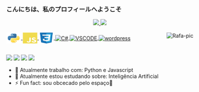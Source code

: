 ### こんにちは、私のプロフィールへようこそ

<div align="center">
  <a href="https://github.com/XAEXVI">
  <img height="140em" src="https://github-readme-stats.vercel.app/api?username=XAEXVI&show_icons=true&theme=dark&include_all_commits=true&count_private=true"/>
  <img height="140em" src="https://github-readme-stats.vercel.app/api/top-langs/?username=XAEXVI&layout=compact&langs_count=7&theme=dark"/>
</div>
  <div style="display: inline_block"><br>
  <img align="center" alt="Python" height="30" width="40" src="https://raw.githubusercontent.com/devicons/devicon/master/icons/python/python-original.svg">  
  <img align="center" alt="Js" height="30" width="40" src="https://raw.githubusercontent.com/devicons/devicon/master/icons/javascript/javascript-plain.svg">
  <img align="center" alt="CSS" height="30" width="40" src="https://raw.githubusercontent.com/devicons/devicon/master/icons/css3/css3-original.svg">
  <img align="center" alt="C#" height="30" width="40" src="https://cdn.jsdelivr.net/gh/devicons/devicon/icons/csharp/csharp-original.svg" />
  <img align="center" alt="VSCODE" height="30" width="40" src="https://cdn.jsdelivr.net/gh/devicons/devicon/icons/vscode/vscode-original.svg" />
  <img align="center" alt="wordpress" height="30" width="40" src="https://cdn.jsdelivr.net/gh/devicons/devicon/icons/wordpress/wordpress-plain.svg" />
 

  <img align="right" alt="Rafa-pic" height="150" src="https://cdn.discordapp.com/attachments/881781358089891841/907355305258680351/tumblr_mll74blaLZ1r0y8j6o1_400.gif" data-canonical-src="https://cdn.discordapp.com/attachments/881781358089891841/907355305258680351/tumblr_mll74blaLZ1r0y8j6o1_400.gif" style="max-width: 100%;">
</div>
</div>

##

</div>
  
  
  <div> 
  <a href="https://instagram.com/caioreinelt1" target="_blank"><img src="https://img.shields.io/badge/-Instagram-%23E4405F?style=for-the-badge&logo=instagram&logoColor=white" target="_blank"></a>
 	<a href="https://www.twitch.tv/nvmgalaxy" target="_blank"><img src="https://img.shields.io/badge/Twitch-9146FF?style=for-the-badge&logo=twitch&logoColor=white" target="_blank"></a>
  <a href = "mailto:cgxae16@gmail.com"><img src="https://img.shields.io/badge/-Gmail-%23333?style=for-the-badge&logo=gmail&logoColor=white" target="_blank"></a>
  <a href="https://www.linkedin.com/in/caio-reinelt-529253202/" target="_blank"><img src="https://img.shields.io/badge/-LinkedIn-%230077B5?style=for-the-badge&logo=linkedin&logoColor=white" target="_blank"></a> 

- 🔭 Atualmente trabalho com: Python e Javascript
- 🌱 Atualmente estou estudando sobre: Inteligência Artificial
- ⚡ Fun fact: sou obcecado pelo espaço🌌
